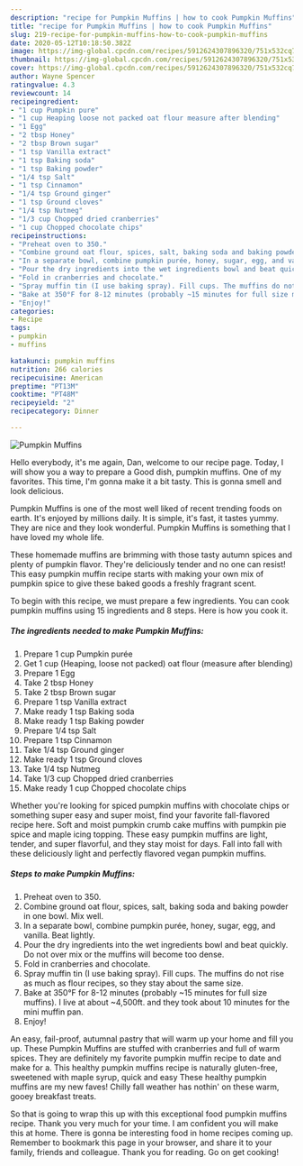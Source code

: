 ```yaml
---
description: "recipe for Pumpkin Muffins | how to cook Pumpkin Muffins"
title: "recipe for Pumpkin Muffins | how to cook Pumpkin Muffins"
slug: 219-recipe-for-pumpkin-muffins-how-to-cook-pumpkin-muffins
date: 2020-05-12T10:18:50.382Z
image: https://img-global.cpcdn.com/recipes/5912624307896320/751x532cq70/pumpkin-muffins-recipe-main-photo.jpg
thumbnail: https://img-global.cpcdn.com/recipes/5912624307896320/751x532cq70/pumpkin-muffins-recipe-main-photo.jpg
cover: https://img-global.cpcdn.com/recipes/5912624307896320/751x532cq70/pumpkin-muffins-recipe-main-photo.jpg
author: Wayne Spencer
ratingvalue: 4.3
reviewcount: 14
recipeingredient:
- "1 cup Pumpkin pure"
- "1 cup Heaping loose not packed oat flour measure after blending"
- "1 Egg"
- "2 tbsp Honey"
- "2 tbsp Brown sugar"
- "1 tsp Vanilla extract"
- "1 tsp Baking soda"
- "1 tsp Baking powder"
- "1/4 tsp Salt"
- "1 tsp Cinnamon"
- "1/4 tsp Ground ginger"
- "1 tsp Ground cloves"
- "1/4 tsp Nutmeg"
- "1/3 cup Chopped dried cranberries"
- "1 cup Chopped chocolate chips"
recipeinstructions:
- "Preheat oven to 350."
- "Combine ground oat flour, spices, salt, baking soda and baking powder in one bowl. Mix well."
- "In a separate bowl, combine pumpkin purée, honey, sugar, egg, and vanilla. Beat lightly."
- "Pour the dry ingredients into the wet ingredients bowl and beat quickly. Do not over mix or the muffins will become too dense."
- "Fold in cranberries and chocolate."
- "Spray muffin tin (I use baking spray). Fill cups. The muffins do not rise as much as flour recipes, so they stay about the same size."
- "Bake at 350°F for 8-12 minutes (probably ~15 minutes for full size muffins). I live at about ~4,500ft. and they took about 10 minutes for the mini muffin pan."
- "Enjoy!"
categories:
- Recipe
tags:
- pumpkin
- muffins

katakunci: pumpkin muffins 
nutrition: 266 calories
recipecuisine: American
preptime: "PT13M"
cooktime: "PT48M"
recipeyield: "2"
recipecategory: Dinner

---
```



![Pumpkin Muffins](https://img-global.cpcdn.com/recipes/5912624307896320/751x532cq70/pumpkin-muffins-recipe-main-photo.jpg)

Hello everybody, it's me again, Dan, welcome to our recipe page. Today, I will show you a way to prepare a Good dish, pumpkin muffins. One of my favorites. This time, I'm gonna make it a bit tasty. This is gonna smell and look delicious.

Pumpkin Muffins is one of the most well liked of recent trending foods on earth. It's enjoyed by millions daily. It is simple, it's fast, it tastes yummy. They are nice and they look wonderful. Pumpkin Muffins is something that I have loved my whole life.

These homemade muffins are brimming with those tasty autumn spices and plenty of pumpkin flavor. They&#39;re deliciously tender and no one can resist! This easy pumpkin muffin recipe starts with making your own mix of pumpkin spice to give these baked goods a freshly fragrant scent.


To begin with this recipe, we must prepare a few ingredients. You can cook pumpkin muffins using 15 ingredients and 8 steps. Here is how you cook it.

<!--inarticleads1-->

##### The ingredients needed to make Pumpkin Muffins:

1. Prepare 1 cup Pumpkin purée
1. Get 1 cup (Heaping, loose not packed) oat flour (measure after blending)
1. Prepare 1 Egg
1. Take 2 tbsp Honey
1. Take 2 tbsp Brown sugar
1. Prepare 1 tsp Vanilla extract
1. Make ready 1 tsp Baking soda
1. Make ready 1 tsp Baking powder
1. Prepare 1/4 tsp Salt
1. Prepare 1 tsp Cinnamon
1. Take 1/4 tsp Ground ginger
1. Make ready 1 tsp Ground cloves
1. Take 1/4 tsp Nutmeg
1. Take 1/3 cup Chopped dried cranberries
1. Make ready 1 cup Chopped chocolate chips


Whether you&#39;re looking for spiced pumpkin muffins with chocolate chips or something super easy and super moist, find your favorite fall-flavored recipe here. Soft and moist pumpkin crumb cake muffins with pumpkin pie spice and maple icing topping. These easy pumpkin muffins are light, tender, and super flavorful, and they stay moist for days. Fall into fall with these deliciously light and perfectly flavored vegan pumpkin muffins. 

<!--inarticleads2-->

##### Steps to make Pumpkin Muffins:

1. Preheat oven to 350.
1. Combine ground oat flour, spices, salt, baking soda and baking powder in one bowl. Mix well.
1. In a separate bowl, combine pumpkin purée, honey, sugar, egg, and vanilla. Beat lightly.
1. Pour the dry ingredients into the wet ingredients bowl and beat quickly. Do not over mix or the muffins will become too dense.
1. Fold in cranberries and chocolate.
1. Spray muffin tin (I use baking spray). Fill cups. The muffins do not rise as much as flour recipes, so they stay about the same size.
1. Bake at 350°F for 8-12 minutes (probably ~15 minutes for full size muffins). I live at about ~4,500ft. and they took about 10 minutes for the mini muffin pan.
1. Enjoy!


An easy, fail-proof, autumnal pastry that will warm up your home and fill you up. These Pumpkin Muffins are stuffed with cranberries and full of warm spices. They are definitely my favorite pumpkin muffin recipe to date and make for a. This healthy pumpkin muffins recipe is naturally gluten-free, sweetened with maple syrup, quick and easy These healthy pumpkin muffins are my new faves! Chilly fall weather has nothin&#39; on these warm, gooey breakfast treats. 

So that is going to wrap this up with this exceptional food pumpkin muffins recipe. Thank you very much for your time. I am confident you will make this at home. There is gonna be interesting food in home recipes coming up. Remember to bookmark this page in your browser, and share it to your family, friends and colleague. Thank you for reading. Go on get cooking!
